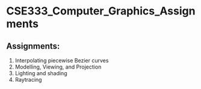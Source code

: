 # CSE333_Computer_Graphics_Assignments

## Assignments:
1. Interpolating piecewise Bezier curves
2. Modelling, Viewing, and Projection
3. Lighting and shading
4. Raytracing
